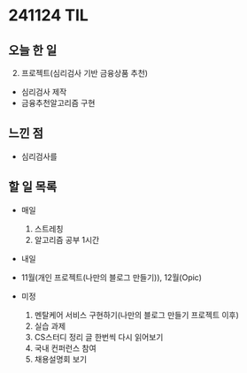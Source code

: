 # 241124 TIL

## 오늘 한 일
2. 프로젝트(심리검사 기반 금융상품 추천)
  - 심리검사 제작
  - 금융추천알고리즘 구현


## 느낀 점
  - 심리검사를 


## 할 일 목록
  - 매일
    1. 스트레칭
    2. 알고리즘 공부 1시간

  - 내일
  
  - 11월(개인 프로젝트(나만의 블로그 만들기)), 12월(Opic)

  - 미정
    1. 멘탈케어 서비스 구현하기(나만의 블로그 만들기 프로젝트 이후)
    2. 실습 과제
    3. CS스터디 정리 글 한번씩 다시 읽어보기
    4. 국내 컨퍼런스 참여
    5. 채용설명회 보기